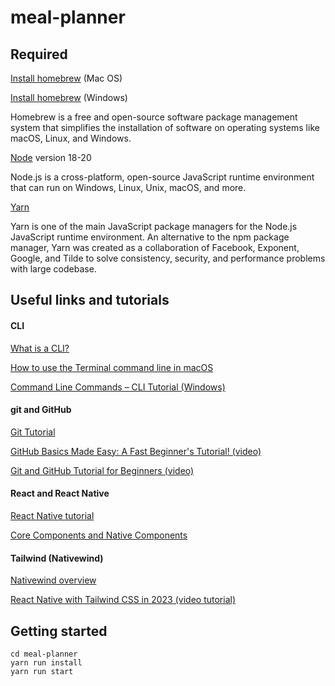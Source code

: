 # meal-planner

## Required

[Install homebrew](https://brew.sh/) (Mac OS)

[Install homebrew](https://blog.devops.dev/how-to-install-homebrew-on-windows-61fe1c2b173) (Windows)

Homebrew is a free and open-source software package management system that simplifies the installation of software on operating systems like macOS, Linux, and Windows.


[Node](https://nodejs.org/en/download/current) version 18-20

Node.js is a cross-platform, open-source JavaScript runtime environment that can run on Windows, Linux, Unix, macOS, and more.

[Yarn](https://classic.yarnpkg.com/lang/en/docs/install/#mac-stable)

Yarn is one of the main JavaScript package managers for the Node.js JavaScript runtime environment. An alternative to the npm package manager, Yarn was created as a collaboration of Facebook, Exponent, Google, and Tilde to solve consistency, security, and performance problems with large codebase.

## Useful links and tutorials

#### CLI
[What is a CLI?](https://www.w3schools.com/whatis/whatis_cli.asp)

[How to use the Terminal command line in macOS](https://macpaw.com/how-to/use-terminal-on-mac)

[Command Line Commands – CLI Tutorial (Windows)](https://www.freecodecamp.org/news/command-line-commands-cli-tutorial/)

#### git and GitHub
[Git Tutorial](https://www.w3schools.com/git/)

[GitHub Basics Made Easy: A Fast Beginner's Tutorial! (video)](https://www.youtube.com/watch?v=Oaj3RBIoGFc)

[Git and GitHub Tutorial for Beginners (video)](https://www.youtube.com/watch?v=tRZGeaHPoaw)

#### React and React Native
[React Native tutorial](https://reactnative.dev/docs/tutorial)

[Core Components and Native Components](https://reactnative.dev/docs/intro-react-native-components)

#### Tailwind (Nativewind)
[Nativewind overview](https://www.nativewind.dev/overview/)

[React Native with Tailwind CSS in 2023 (video tutorial)](https://www.youtube.com/watch?v=UHMyREDtp8s)


## Getting started

```
cd meal-planner
yarn run install
yarn run start
```
